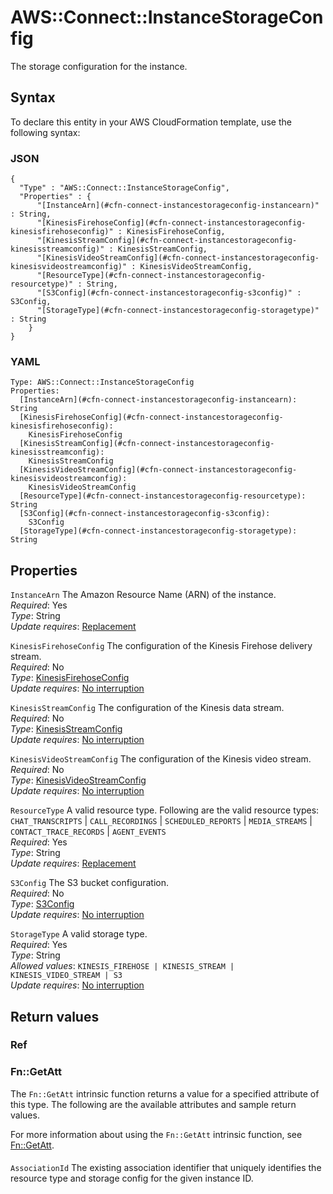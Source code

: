 # AWS::Connect::InstanceStorageConfig<a name="aws-resource-connect-instancestorageconfig"></a>

The storage configuration for the instance\.

## Syntax<a name="aws-resource-connect-instancestorageconfig-syntax"></a>

To declare this entity in your AWS CloudFormation template, use the following syntax:

### JSON<a name="aws-resource-connect-instancestorageconfig-syntax.json"></a>

```
{
  "Type" : "AWS::Connect::InstanceStorageConfig",
  "Properties" : {
      "[InstanceArn](#cfn-connect-instancestorageconfig-instancearn)" : String,
      "[KinesisFirehoseConfig](#cfn-connect-instancestorageconfig-kinesisfirehoseconfig)" : KinesisFirehoseConfig,
      "[KinesisStreamConfig](#cfn-connect-instancestorageconfig-kinesisstreamconfig)" : KinesisStreamConfig,
      "[KinesisVideoStreamConfig](#cfn-connect-instancestorageconfig-kinesisvideostreamconfig)" : KinesisVideoStreamConfig,
      "[ResourceType](#cfn-connect-instancestorageconfig-resourcetype)" : String,
      "[S3Config](#cfn-connect-instancestorageconfig-s3config)" : S3Config,
      "[StorageType](#cfn-connect-instancestorageconfig-storagetype)" : String
    }
}
```

### YAML<a name="aws-resource-connect-instancestorageconfig-syntax.yaml"></a>

```
Type: AWS::Connect::InstanceStorageConfig
Properties: 
  [InstanceArn](#cfn-connect-instancestorageconfig-instancearn): String
  [KinesisFirehoseConfig](#cfn-connect-instancestorageconfig-kinesisfirehoseconfig): 
    KinesisFirehoseConfig
  [KinesisStreamConfig](#cfn-connect-instancestorageconfig-kinesisstreamconfig): 
    KinesisStreamConfig
  [KinesisVideoStreamConfig](#cfn-connect-instancestorageconfig-kinesisvideostreamconfig): 
    KinesisVideoStreamConfig
  [ResourceType](#cfn-connect-instancestorageconfig-resourcetype): String
  [S3Config](#cfn-connect-instancestorageconfig-s3config): 
    S3Config
  [StorageType](#cfn-connect-instancestorageconfig-storagetype): String
```

## Properties<a name="aws-resource-connect-instancestorageconfig-properties"></a>

`InstanceArn`  <a name="cfn-connect-instancestorageconfig-instancearn"></a>
The Amazon Resource Name \(ARN\) of the instance\.  
*Required*: Yes  
*Type*: String  
*Update requires*: [Replacement](https://docs.aws.amazon.com/AWSCloudFormation/latest/UserGuide/using-cfn-updating-stacks-update-behaviors.html#update-replacement)

`KinesisFirehoseConfig`  <a name="cfn-connect-instancestorageconfig-kinesisfirehoseconfig"></a>
The configuration of the Kinesis Firehose delivery stream\.  
*Required*: No  
*Type*: [KinesisFirehoseConfig](aws-properties-connect-instancestorageconfig-kinesisfirehoseconfig.md)  
*Update requires*: [No interruption](https://docs.aws.amazon.com/AWSCloudFormation/latest/UserGuide/using-cfn-updating-stacks-update-behaviors.html#update-no-interrupt)

`KinesisStreamConfig`  <a name="cfn-connect-instancestorageconfig-kinesisstreamconfig"></a>
The configuration of the Kinesis data stream\.  
*Required*: No  
*Type*: [KinesisStreamConfig](aws-properties-connect-instancestorageconfig-kinesisstreamconfig.md)  
*Update requires*: [No interruption](https://docs.aws.amazon.com/AWSCloudFormation/latest/UserGuide/using-cfn-updating-stacks-update-behaviors.html#update-no-interrupt)

`KinesisVideoStreamConfig`  <a name="cfn-connect-instancestorageconfig-kinesisvideostreamconfig"></a>
The configuration of the Kinesis video stream\.  
*Required*: No  
*Type*: [KinesisVideoStreamConfig](aws-properties-connect-instancestorageconfig-kinesisvideostreamconfig.md)  
*Update requires*: [No interruption](https://docs.aws.amazon.com/AWSCloudFormation/latest/UserGuide/using-cfn-updating-stacks-update-behaviors.html#update-no-interrupt)

`ResourceType`  <a name="cfn-connect-instancestorageconfig-resourcetype"></a>
A valid resource type\. Following are the valid resource types: `CHAT_TRANSCRIPTS` \| `CALL_RECORDINGS` \| `SCHEDULED_REPORTS` \| `MEDIA_STREAMS` \| `CONTACT_TRACE_RECORDS` \| `AGENT_EVENTS`  
*Required*: Yes  
*Type*: String  
*Update requires*: [Replacement](https://docs.aws.amazon.com/AWSCloudFormation/latest/UserGuide/using-cfn-updating-stacks-update-behaviors.html#update-replacement)

`S3Config`  <a name="cfn-connect-instancestorageconfig-s3config"></a>
The S3 bucket configuration\.  
*Required*: No  
*Type*: [S3Config](aws-properties-connect-instancestorageconfig-s3config.md)  
*Update requires*: [No interruption](https://docs.aws.amazon.com/AWSCloudFormation/latest/UserGuide/using-cfn-updating-stacks-update-behaviors.html#update-no-interrupt)

`StorageType`  <a name="cfn-connect-instancestorageconfig-storagetype"></a>
A valid storage type\.  
*Required*: Yes  
*Type*: String  
*Allowed values*: `KINESIS_FIREHOSE | KINESIS_STREAM | KINESIS_VIDEO_STREAM | S3`  
*Update requires*: [No interruption](https://docs.aws.amazon.com/AWSCloudFormation/latest/UserGuide/using-cfn-updating-stacks-update-behaviors.html#update-no-interrupt)

## Return values<a name="aws-resource-connect-instancestorageconfig-return-values"></a>

### Ref<a name="aws-resource-connect-instancestorageconfig-return-values-ref"></a>

### Fn::GetAtt<a name="aws-resource-connect-instancestorageconfig-return-values-fn--getatt"></a>

The `Fn::GetAtt` intrinsic function returns a value for a specified attribute of this type\. The following are the available attributes and sample return values\.

For more information about using the `Fn::GetAtt` intrinsic function, see [Fn::GetAtt](https://docs.aws.amazon.com/AWSCloudFormation/latest/UserGuide/intrinsic-function-reference-getatt.html)\.

#### <a name="aws-resource-connect-instancestorageconfig-return-values-fn--getatt-fn--getatt"></a>

`AssociationId`  <a name="AssociationId-fn::getatt"></a>
The existing association identifier that uniquely identifies the resource type and storage config for the given instance ID\.